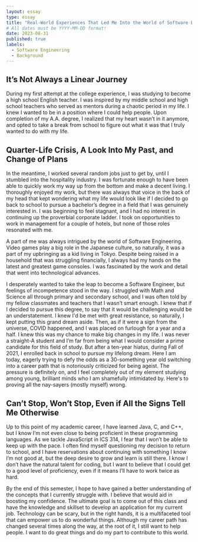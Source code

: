```yaml
---
layout: essay
type: essay
title: "Real-World Experiences That Led Me Into the World of Software Engineering"
# All dates must be YYYY-MM-DD format!
date: 2023-08-31
published: true
labels:
  - Software Engineering
  - Background
---
```


## It’s Not Always a Linear Journey

During my first attempt at the college experience, I was studying to become a high school English teacher. I was inspired by my middle school and high school teachers who served as mentors  during a chaotic period in my life. I knew I wanted to be in a position where I could help people. Upon completion of my A.A. degree, I realized that my heart wasn’t in it anymore, and opted to take a break from school to figure out what it was that I truly wanted to do with my life. 

## Quarter-Life Crisis, A Look Into My Past, and Change of Plans

In the meantime, I worked several random jobs just to get by, until I stumbled into the hospitality industry. I was fortunate enough to have been able to quickly work my way up from the bottom and make a decent living. I thoroughly enjoyed my work, but there was always that voice in the back of my head that kept wondering what my life would look like if I decided to go back to school to pursue a bachelor’s degree in a field that I was genuinely interested in. I was beginning to feel stagnant, and I had no interest in continuing up the proverbial corporate ladder. I took on opportunities to work in management for a couple of hotels, but none of those roles resonated with me. 

A part of me was always intrigued by the world of Software Engineering. Video games play a big role in the Japanese culture, so naturally, it was a part of my upbringing as a kid living in Tokyo. Despite being raised in a household that was struggling financially, I always had my hands on the latest and greatest game consoles. I was fascinated by the work and detail that went into technological advances. 

I desperately wanted to take the leap to become a Software Engineer, but feelings of incompetence stood in the way. I struggled with Math and Science all through primary and secondary school, and I was often told by my fellow classmates and teachers that I wasn’t smart enough. I knew that if I decided to pursue this degree, to say that it would be challenging would be an understatement. I knew I'd be met with great resistance, so naturally, I kept putting this grand dream aside. Then, as if it were a sign from the universe, COVID happened, and I was placed on furlough for a year and a half. I knew this was my chance to make big changes in my life. I was never a straight-A student and I’m far from being what I would consider a prime candidate for this field of study. But after a ten-year hiatus, during Fall of 2021, I enrolled back in school to pursue my lifelong dream. Here I am today, eagerly trying to defy the odds as a 30-something year old switching into a career path that is notoriously criticized for being ageist. The pressure is definitely on, and I feel completely out of my element studying among young, brilliant minds who I am shamefully intimidated by. Here's to proving all the nay-sayers (mostly myself) wrong. 

## Can’t Stop, Won’t Stop, Even if All the Signs Tell Me Otherwise
Up to this point of my academic career, I have learned Java, C, and C++, but I know I’m not even close to being proficient in these programming languages. As we tackle JavaScript in ICS 314, I fear that I won’t be able to keep up with the pace. I often find myself questioning my decision to return to school, and I have reservations about continuing with something I know I’m not good at, but the deep desire to grow and learn is still there. I know I don’t have the natural talent for coding, but I want to believe that I could get to a good level of proficiency, even if it means I’ll have to work twice as hard. 

By the end of this semester, I hope to have gained a better understanding of the concepts that I currently struggle with. I believe that would aid in boosting my confidence. The ultimate goal is to come out of this class and have the knowledge and skillset to develop an application for my current job. Technology can be scary, but in the right hands, it is a multifaceted tool that can empower us to do wonderful things. Although my career path has changed several times along the way, at the root of it, I still want to help people. I want to do great things and do my part to contribute to this world.
